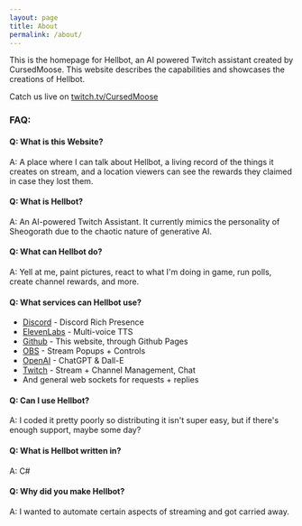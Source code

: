 ```yaml
---
layout: page
title: About
permalink: /about/
---
```


This is the homepage for Hellbot, an AI powered Twitch assistant created by CursedMoose.
This website describes the capabilities and showcases the creations of Hellbot.

Catch us live on [twitch.tv/CursedMoose](https://www.twitch.tv/cursedmoose)

### FAQ:
#### Q: What is this Website?
A: A place where I can talk about Hellbot, a living record of the things it creates on stream, and a location viewers can see the rewards they claimed in case they lost them.

#### Q: What is Hellbot?
A: An AI-powered Twitch Assistant. It currently mimics the personality of Sheogorath due to the chaotic nature of generative AI.

#### Q: What can Hellbot do?
A: Yell at me, paint pictures, react to what I'm doing in game, run polls, create channel rewards, and more.

#### Q: What services can Hellbot use?
- [Discord](https://discord.com/) - Discord Rich Presence
- [ElevenLabs](https://elevenlabs.com) - Multi-voice TTS
- [Github](https://github.com/) - This website, through Github Pages
- [OBS](https://obsproject.com/) - Stream Popups + Controls
- [OpenAI](https://openai.com) - ChatGPT & Dall-E
- [Twitch](https://twitch.tv) - Stream + Channel Management, Chat
- And general web sockets for requests + replies

#### Q: Can I use Hellbot?
A: I coded it pretty poorly so distributing it isn't super easy, but if there's enough support, maybe some day?

#### Q: What is Hellbot written in?
A: C#

#### Q: Why did you make Hellbot?
A: I wanted to automate certain aspects of streaming and got carried away.